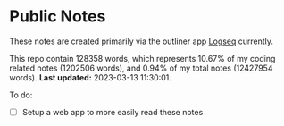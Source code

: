 # Public Notes

These notes are created primarily via the outliner app [Logseq](https://github.com/logseq/logseq) currently.

This repo contain 128358 words, which represents 10.67% of my coding related notes (1202506 words), and 0.94% of my total notes (12427954 words). **Last updated:** 2023-03-13 11:30:01. 

To do:

- [ ] Setup a web app to more easily read these notes
